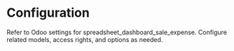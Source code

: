 # Configuration

Refer to Odoo settings for spreadsheet_dashboard_sale_expense. Configure related models, access rights, and options as needed.
